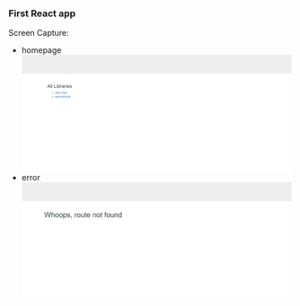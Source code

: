 ### First React app

Screen Capture: 
  - homepage
![Screen Capture](https://github.com/guinslym/ottawalibrarybranches-reactjs/blob/master/public/images/a.png "Logo Title Text 1")
  - error
![Screen Capture](https://github.com/guinslym/ottawalibrarybranches-reactjs/blob/master/public/images/b.png "Logo Title Text 1")